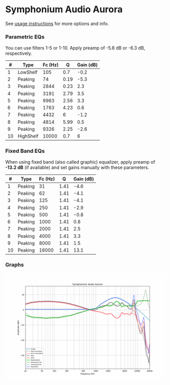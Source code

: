 # Symphonium Audio Aurora
See [usage instructions](https://github.com/jaakkopasanen/AutoEq#usage) for more options and info.

### Parametric EQs
You can use filters 1-5 or 1-10. Apply preamp of -5.8 dB or -6.3 dB, respectively.

|   # | Type      |   Fc (Hz) |    Q |   Gain (dB) |
|-----|-----------|-----------|------|-------------|
|   1 | LowShelf  |       105 | 0.7  |        -0.2 |
|   2 | Peaking   |        74 | 0.19 |        -5.3 |
|   3 | Peaking   |      2844 | 0.23 |         2.3 |
|   4 | Peaking   |      3191 | 2.79 |         3.5 |
|   5 | Peaking   |      9963 | 2.56 |         3.3 |
|   6 | Peaking   |      1763 | 4.23 |         0.6 |
|   7 | Peaking   |      4432 | 6    |        -1.2 |
|   8 | Peaking   |      4814 | 5.99 |         0.5 |
|   9 | Peaking   |      9326 | 2.25 |        -2.6 |
|  10 | HighShelf |     10000 | 0.7  |         6   |

### Fixed Band EQs
When using fixed band (also called graphic) equalizer, apply preamp of **-13.2 dB** (if available) and set gains manually with these parameters.

|   # | Type    |   Fc (Hz) |    Q |   Gain (dB) |
|-----|---------|-----------|------|-------------|
|   1 | Peaking |        31 | 1.41 |        -4.6 |
|   2 | Peaking |        62 | 1.41 |        -4.1 |
|   3 | Peaking |       125 | 1.41 |        -4.1 |
|   4 | Peaking |       250 | 1.41 |        -2.9 |
|   5 | Peaking |       500 | 1.41 |        -0.8 |
|   6 | Peaking |      1000 | 1.41 |         0.8 |
|   7 | Peaking |      2000 | 1.41 |         2.5 |
|   8 | Peaking |      4000 | 1.41 |         3.3 |
|   9 | Peaking |      8000 | 1.41 |         1.5 |
|  10 | Peaking |     16000 | 1.41 |        13.1 |

### Graphs
![](./Symphonium%20Audio%20Aurora.png)
